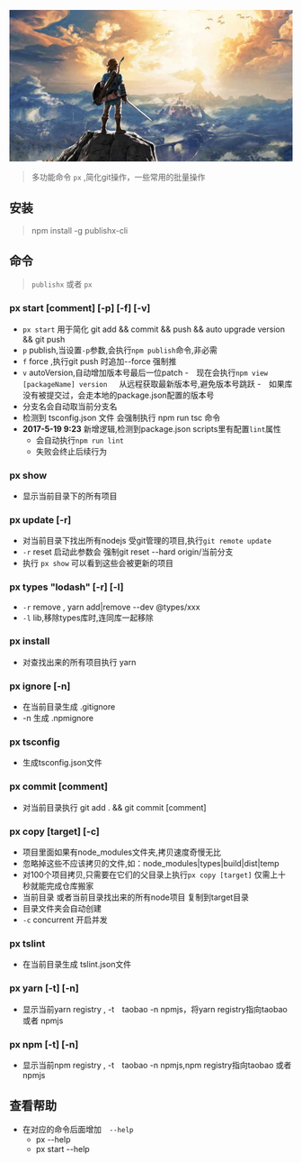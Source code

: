 ![my love](./logo.png)

> 多功能命令 `px` ,简化git操作，一些常用的批量操作

## 安装      
> npm install -g publishx-cli          
 
## 命令    
> `publishx` 或者 `px`     

### px start [comment] [-p] [-f] [-v]
- `px start` 用于简化 git add && commit && push && auto upgrade version  && git push 
- `p` publish,当设置`-p`参数,会执行`npm publish`命令,非必需
- `f` force ,执行git push 时追加--force 强制推
- `v` autoVersion,自动增加版本号最后一位patch
    -　现在会执行`npm view [packageName] version `　从远程获取最新版本号,避免版本号跳跃
    -　如果库没有被提交过，会走本地的package.json配置的版本号
-  分支名会自动取当前分支名
-  检测到 tsconfig.json 文件 会强制执行 npm run tsc 命令
- **2017-5-19 9:23** 新增逻辑,检测到package.json scripts里有配置`lint`属性
    - 会自动执行`npm run lint`
    - 失败会终止后续行为
 
### px show 
- 显示当前目录下的所有项目

### px update [-r] 
- 对当前目录下找出所有nodejs 受git管理的项目,执行`git remote update`
- `-r` reset 启动此参数会 强制git reset --hard origin/当前分支 
- 执行 `px show` 可以看到这些会被更新的项目

### px types "lodash" [-r] [-l]
-  `-r` remove , yarn add|remove --dev @types/xxx 
- `-l` lib,移除types库时,连同库一起移除

### px install  
- 对查找出来的所有项目执行 yarn 

### px ignore [-n]  
- 在当前目录生成 .gitignore
- -n 生成 .npmignore

### px tsconfig 
- 生成tsconfig.json文件

### px commit [comment] 
- 对当前目录执行 git add . && git commit [comment]

### px copy [target]  [-c] 
- 项目里面如果有node_modules文件夹,拷贝速度奇慢无比   
- 忽略掉这些不应该拷贝的文件,如：node_modules|types|build|dist|temp  
- 对100个项目拷贝,只需要在它们的父目录上执行`px copy [target]` 仅需上十秒就能完成仓库搬家
- 当前目录 或者当前目录找出来的所有node项目 复制到target目录
- 目录文件夹会自动创建
- `-c` concurrent 开启并发

### px tslint 
- 在当前目录生成 tslint.json文件

### px yarn [-t] [-n]
- 显示当前yarn registry , -t　taobao -n npmjs，将yarn registry指向taobao 或者 npmjs

### px npm [-t] [-n]
- 显示当前npm registry , -t　taobao -n npmjs,npm registry指向taobao 或者 npmjs 

## 查看帮助

- 在对应的命令后面增加　`--help`
    * px --help 
    * px start --help 
 
 